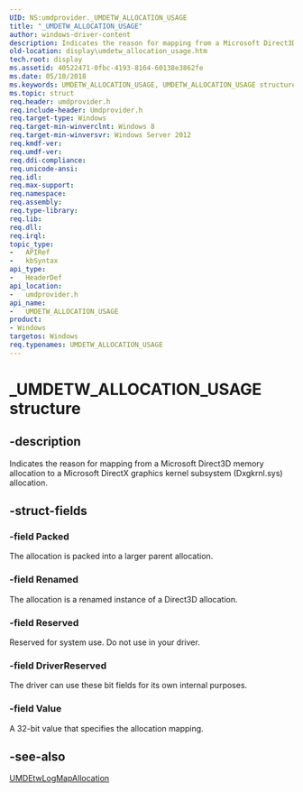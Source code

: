 ```yaml
---
UID: NS:umdprovider._UMDETW_ALLOCATION_USAGE
title: "_UMDETW_ALLOCATION_USAGE"
author: windows-driver-content
description: Indicates the reason for mapping from a Microsoft Direct3D memory allocation to a Microsoft DirectX graphics kernel subsystem (Dxgkrnl.sys) allocation.
old-location: display\umdetw_allocation_usage.htm
tech.root: display
ms.assetid: 40522471-0fbc-4193-8164-60138e3862fe
ms.date: 05/10/2018
ms.keywords: UMDETW_ALLOCATION_USAGE, UMDETW_ALLOCATION_USAGE structure [Display Devices], _UMDETW_ALLOCATION_USAGE, display.umdetw_allocation_usage, umdprovider/UMDETW_ALLOCATION_USAGE
ms.topic: struct
req.header: umdprovider.h
req.include-header: Umdprovider.h
req.target-type: Windows
req.target-min-winverclnt: Windows 8
req.target-min-winversvr: Windows Server 2012
req.kmdf-ver: 
req.umdf-ver: 
req.ddi-compliance: 
req.unicode-ansi: 
req.idl: 
req.max-support: 
req.namespace: 
req.assembly: 
req.type-library: 
req.lib: 
req.dll: 
req.irql: 
topic_type:
-	APIRef
-	kbSyntax
api_type:
-	HeaderDef
api_location:
-	umdprovider.h
api_name:
-	UMDETW_ALLOCATION_USAGE
product:
- Windows
targetos: Windows
req.typenames: UMDETW_ALLOCATION_USAGE
---
```


# _UMDETW_ALLOCATION_USAGE structure


## -description


Indicates the reason for mapping from a Microsoft Direct3D  memory allocation to a Microsoft DirectX graphics kernel subsystem (Dxgkrnl.sys) allocation.


## -struct-fields




### -field Packed

The allocation is packed into a larger parent allocation.


### -field Renamed

The allocation is a renamed instance of a Direct3D allocation.


### -field Reserved

Reserved for system use. Do not use in your driver.


### -field DriverReserved

The driver can use these bit fields for its own internal purposes.


### -field Value

A 32-bit value that specifies the allocation mapping.


## -see-also




<a href="https://msdn.microsoft.com/library/windows/hardware/jj542437">UMDEtwLogMapAllocation</a>
 

 

